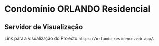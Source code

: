 # Condomínio ORLANDO Residencial

## Servidor de Visualização

Link para a visualização do Projecto
`https://orlando-residence.web.app/`.